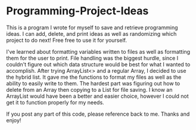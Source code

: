 # Programming-Project-Ideas
This is a program I wrote for myself to save and retrieve programming ideas. I can add, delete, and print ideas as well as randomizing which project to do next! Free free to use it for yourself.

I've learned about formatting variables written to files as well as formatting them for the user to print. File handling was the biggest hurdle, since I couldn't figure out which data structure would be best for what I wanted to accomplish. After trying ArrayList<> and a regular Array, I decided to use the hybrid list. It gave me the functions to format my files as well as the ability to easily write to them.
The hardest part was figuring out how to delete from an Array then copying to a List for file saving. I know an ArrayList would have been a better and easier choice, however I could not get it to function properly for my needs. 

If you post any part of this code, please reference back to me. Thanks and enjoy!

